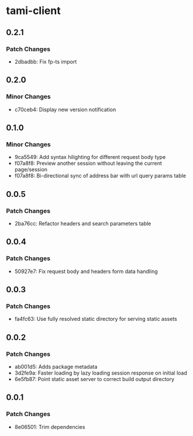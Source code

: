 # tami-client

## 0.2.1

### Patch Changes

- 2dbadbb: Fix fp-ts import

## 0.2.0

### Minor Changes

- c70ceb4: Display new version notification

## 0.1.0

### Minor Changes

- 9ca5549: Add syntax hilighting for different request body type
- f07a8f8: Preview another session without leaving the current page/session
- f07a8f8: Bi-directional sync of address bar with url query params table

## 0.0.5

### Patch Changes

- 2ba76cc: Refactor headers and search parameters table

## 0.0.4

### Patch Changes

- 50927e7: Fix request body and headers form data handling

## 0.0.3

### Patch Changes

- fa4fc63: Use fully resolved static directory for serving static assets

## 0.0.2

### Patch Changes

- ab001d5: Adds package metadata
- 3d2fe9a: Faster loading by lazy loading session response on initial load
- 6e5fb87: Point static asset server to correct build output directory

## 0.0.1

### Patch Changes

- 8e06501: Trim dependencies
